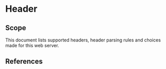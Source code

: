 # Header

## Scope
This document lists supported headers, header parsing rules and choices made for this web server.

## References